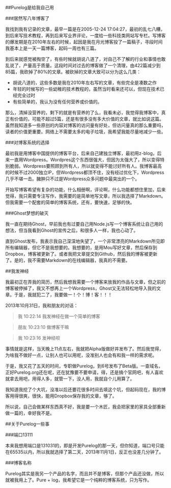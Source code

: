 <!--
Title: 故事
ID: the-story-of-purelog
Date: 2013-11-07 21:33:00
Status: publish
Type: page
Tags: 产品,故事, Node.js, Purelog
Excerpt: 所有成功的产品，都会有一个故事，对于一个没成功的产品，也会有一个故事，其实，Purelog只是即兴之作，绝非预谋之作。
-->

##Purelog是给我自己用

###居然写八年博客了

我找到我有记录的文章，最早一篇是在2005-12-24 17:04:27，最初的乱七八糟，到后来写技术教程，再到后来写业界评论，一度给一些科技类网站写专栏。写博客的爆发期是在2010年左右的时候，起因是我在月光博客投了一篇稿子，寻段时间我基本上是一天一篇博客，起码一周也有三篇。

到后来就感觉被掏空了，有些时候就胡说八道了，对自己不了解的行业和事情也敢乱说了，产量高于质量。这段时间对过去的博客做了一个清理，由422篇减少到85篇，我砍掉了80%的文章。被砍掉的文章大致可以分为这么几类：

* 胡说八道的，这些多数是我在2010年左右写的文章，有些完全是凑数之作
* 年轻的时候写的一些幼稚的技术教程的，虽然当时看来还可以，但现在技术已经完全过时
* 有些简单的，我认为没有任何营养或价值的。

那么，清掉没营养的，剩下的就是有营养的了么，我看未必，我觉得我博客中，真正有价值的，可能不超过5篇，还是有很多没有多大价值的文章，就比如说这篇。虽然我知道多一些原创的内容对博客的访问量有好处，但访问量真的那么重要吗，读者的价值更重要。网络上不需要太多的电子垃圾，我希望我能尽量地减少一些。

###对博客系统的选择

最初我是用博客中国提供的博客平台，后来自己建独立博客，最初用z-blog，后来一直用Wordpress。Wordpres这个东西很强大，但因为太强大了，所以变得特别脆弱。Wordpress要照顾到所有人，所以就变得不能讨好所有人。我博客最高的时候不过2000独立IP，但Wordpress都顶不住，没有经过优化下，Wordpress几乎不堪一击。臃肿只不过是Wordpress众多问题中最突出的一个。

开始写博客希望有复杂的功能，什么相册啊，评论啊，什么功能都想住里加，后来觉得，我只需要专注写作，我需要的是简单地写文章，所以我选择了Markdown。但我需要一个配套的简单的博客系统，还有，要快速，足够的快。

###Ghost梦想的破灭

我一直在期待Ghost，早前我也有过要自己用Node.js写一个博客系统让自己用的想法，但当我看到Ghost的宣传之后，和很多人一样，我也心动了。

直到Ghost发布，我表示我自己深深地失望了，一个非常漂亮的Markdown所见即所有编辑器，但它不是我想要的。我想要的，是用Mou写好文章，然后保存到Dropbox，博客被更新了。或者我把文章提交到Github，然后我的博客被更新了。是的，我不需要Markdown的在线编辑器，我真的不需要。

##我发神经

我最初正在弄我的简历，然后我想我需要一个博客来放我的作品与文章，但之前的博客被停掉了，我又不想再上一个Wordpress，Ghost又无法轻松地导入我的文章。于是，我就犯二了，我要做一！个！博！客！！！

2013年10月31日，我和朋友的对话：

>我  10:22:14 我发神经在做一个简单的博客

>朋友  10:23:10 做博客干嘛

>我  10:23:16 发神经呗

事情就是这样，当天晚上11点左右，我就把Alpha版做好并发布了。然后我觉得，为啥我不做好一点，让别人也可以用呢，没准别人也会有和我一样的需求呢。

于是，我又花了五天的时间，专职做Purelog，到6号发布了Beta版。一查域名，正好Purelog.org还在呢，还在犹豫要不要申请，得，还是搞个官网吧，有人喜欢就拿去用吧，用得人多，就管一下，没人用，我就自个儿用算了。

我知道我挖了个大坑，没准以后还要花很多时间去填这个坑，但起码现在，我的博客用得很爽，很快，能用Dropbox保存我的文章，够了。

所以说，自己会做某样东西真不好，我是要一个木匠，我会把家里的家具全部重新做一篇的，幸好我不是。

##关于Purelog一些事

###端口13111

本来我想用端口是131031的，即是开发Purelog的那一天，但你知道，端口号只能在65535以内，所以我就选择了第二天，2013年11月1日，反正也没差几分钟了。

###博客名称

Purelog其实是我另一个产品的名字，而且并不是博客，但那个产品还没做，所以就被我用上了。Pure + log，我希望它是一个纯粹的博客系统，只为写作。